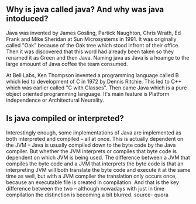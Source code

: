 <h2> Why is java called java? And why was java intoduced? </h2>

<p> Java was invented by James Gosling, Partick Naughton, Chris Wrath, Ed Frank and Mike Sheridan at Sun Microsystems in 1991. It was
originally called "Oak" because of the Oak tree which stood infront of their office. Then it was discovered that this word had already been
taken so they renamed it as Green and then Java. Naming java as Java is a hoamge to the large amouunt of Java coffee the team consumed. 

At Bell Labs, Ken Thompson invented a programming language called B which led to development of C in 1972 by Dennis Ritchie. This led to C++ 
which was earlier called "C with Classes". Then came Java which is a pure object oriented programming language. It's main feature is Platform 
independence or Architectural Neurality. </p>

<h2> Is java compiled or interpreted? </h2>
<p> Interestingly enough, some implementations of Java are implemented as both interpreted and compiled – all at once. This is actually dependent on the JVM – Java is usually compiled down to the byte code by the Java compiler. But whether the JVM interprets or compiles that byte code is dependent on which JVM is being used. The difference between a JVM that compiles the byte code and a JVM that interprets the byte code is that an interpreting JVM will both translate the byte code and execute it at the same time as well, but with a JVM compiler the translation only occurs once, because an executable file is created in compilation. And that is the key difference between the two – although nowadays with just in time compilation the distinction is becoming a bit blurred. source- quora </p>
